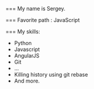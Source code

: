 ===
My name is Sergey.

===
Favorite path : JavaScript

=== 
My skills:

* Python
* Javascript
* AngularJS
* Git
* ...
* Killing history using git rebase
* And more.
